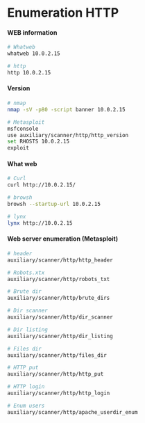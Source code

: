 # Enumeration HTTP
#### WEB information
````bash
# Whatweb
whatweb 10.0.2.15

# http
http 10.0.2.15
````
#### Version 
````bash
# nmap
nmap -sV -p80 -script banner 10.0.2.15

# Metasploit
msfconsole
use auxiliary/scanner/http/http_version
set RHOSTS 10.0.2.15
exploit
````
#### What web 
````bash
# Curl
curl http://10.0.2.15/

# browsh
browsh --startup-url 10.0.2.15

# lynx
lynx http://10.0.2.15
````
#### Web server enumeration (Metasploit)
````bash
# header
auxiliary/scanner/http/http_header

# Robots.xtx
auxiliary/scanner/http/robots_txt

# Brute dir
auxiliary/scanner/http/brute_dirs

# Dir scanner
auxiliary/scanner/http/dir_scanner

# Dir listing
auxiliary/scanner/http/dir_listing

# Files dir
auxiliary/scanner/http/files_dir

# HTTP put
auxiliary/scanner/http/http_put

# HTTP login
auxiliary/scanner/http/http_login

# Enum users
auxiliary/scanner/http/apache_userdir_enum
````